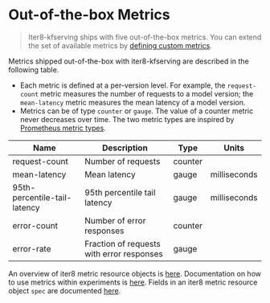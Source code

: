 # Out-of-the-box Metrics

> Iter8-kfserving ships with five out-of-the-box metrics. You can extend the set of available metrics by [defining custom metrics](metrics_custom.md).

Metrics shipped out-of-the-box with iter8-kfserving are described in the following table.

* Each metric is defined at a per-version level. For example, the `request-count` metric measures the number of requests to a model version; the `mean-latency` metric measures the mean latency of a model version. 
* Metrics can be of type `counter` or `gauge`. The value of a counter metric never decreases over time. The two metric types are inspired by [Prometheus metric types](https://prometheus.io/docs/concepts/metric_types/#counter).

|Name   |Description    |Type   |Units  |
|---    |----           |---    |---    |
|request-count  | Number of requests      | counter   |    |
|mean-latency   | Mean latency    | gauge      | milliseconds |
|95th-percentile-tail-latency   | 95th percentile tail latency    | gauge      | milliseconds |
|error-count   | Number of error responses    | counter      |  |
|error-rate   | Fraction of requests with error responses    | gauge      |  |

An overview of iter8 metric resource objects is [here](metricsanatomy.md). Documentation on how to use metrics within experiments is [here](usingmetrics.md). Fields in an iter8 metric resource object `spec` are documented [here](metricscrd.md).
